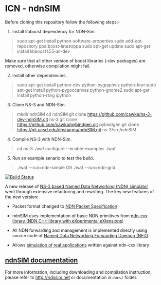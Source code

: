 ICN - ndnSIM
============


Before cloning this repository follow the following steps:-

1. Install libboost dependency for NDN-Sim.
> sudo apt-get install python-software-properties
> sudo add-apt-repository ppa:boost-latest/ppa
> sudo apt-get update
> sudo apt-get install libboost1.55-all-dev

Make sure that all other version of boost libraries (-dev packages) are removed, otherwise compilation might fail.

2. Install other dependencies.
> sudo apt-get install python-dev python-pygraphviz python-kiwi
> sudo apt-get install python-pygoocanvas python-gnome2
> sudo apt-get install python-rsvg ipython

3. Clone NS-3 and NDN-Sim. 
> mkdir ndnSIM
> cd ndnSIM
git clone https://github.com/cawka/ns-3-dev-ndnSIM.git ns-3
git clone https://github.com/cawka/pybindgen.git pybindgen
git clone https://git.ucsd.edu/dhsharma/ndnSIM.git ns-3/src/ndnSIM

4. Compile NS-3 with NDN-Sim.
> cd ns-3
> ./waf configure --enable-examples
> ./waf

5. Run an example senario to test the build.
> ./waf --run=ndn-simple
OR
> ./waf --run=ndn-grid


[![Build Status](https://travis-ci.org/named-data-ndnSIM/ndnSIM.svg)](https://travis-ci.org/named-data-ndnSIM/ndnSIM)

A new release of [NS-3 based Named Data Networking (NDN) simulator](http://ndnsim.net/1.0/)
went through extensive refactoring and rewriting.  The key new features of the new
version:

- Packet format changed to [NDN Packet Specification](http://named-data.net/doc/ndn-tlv/)

- ndnSIM uses implementation of basic NDN primitives from
  [ndn-cxx library (NDN C++ library with eXperimental eXtensions)](http://named-data.net/doc/ndn-cxx/)

- All NDN forwarding and management is implemented directly using source code of
  [Named Data Networking Forwarding Daemon (NFD)](http://named-data.net/doc/NFD/)

- Allows [simulation of real applications](http://ndnsim.net/2.1/guide-to-simulate-real-apps.html)
  written against ndn-cxx library

[ndnSIM documentation](http://ndnsim.net)
---------------------------------------------

For more information, including downloading and compilation instruction, please refer to
http://ndnsim.net or documentation in `docs/` folder.